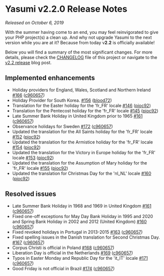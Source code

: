 # Yasumi v2.2.0 Release Notes

_Released on October 6, 2019_

With the summer having come to an end, you may feel reinvigorated to give your PHP project(s) a clean up. And why not upgrade Yasumi to the next version while you are at it? Because from today v**2.2** is officially available!

Below you will find a summary of the most significant changes. For more details, please check the [CHANGELOG](https://github.com/azuyalabs/yasumi/blob/master/CHANGELOG.md) file of this project or navigate to the [v2.2 release](https://www.yasumi.dev/blog/release_v22/) blog post.

## Implemented enhancements

- Holiday providers for England, Wales, Scotland and Northern Ireland [\#166](https://github.com/azuyalabs/yasumi/pull/166) ([c960657](https://github.com/c960657))
- Holiday Provider for South Korea. [\#156](https://github.com/azuyalabs/yasumi/pull/156) ([blood72](https://github.com/blood72))
- Translation for the Easter holiday for the &#039;fr_FR&#039; locale [\#146](https://github.com/azuyalabs/yasumi/pull/146) ([pioc92](https://github.com/pioc92))
- Translation for the Pentecost holiday for the &#039;fr_FR&#039; locale [\#145](https://github.com/azuyalabs/yasumi/pull/145) ([pioc92](https://github.com/pioc92))
- Late Summer Bank Holiday in United Kingdom prior to 1965 [\#161](https://github.com/azuyalabs/yasumi/pull/161) ([c960657](https://github.com/c960657))
- Observance holidays for Sweden [\#172](https://github.com/azuyalabs/yasumi/pull/172) ([c960657](https://github.com/c960657))
- Updated the translation for the All Saints holiday for the &#039;fr_FR&#039; locale [\#152](https://github.com/azuyalabs/yasumi/pull/152) ([pioc92](https://github.com/pioc92))
- Updated the translation for the Armistice holiday for the &#039;fr_FR&#039; locale [\#154](https://github.com/azuyalabs/yasumi/pull/154) ([pioc92](https://github.com/pioc92))
- Updated the translation for the Victory in Europe holiday for the &#039;fr_FR&#039; locale [\#153](https://github.com/azuyalabs/yasumi/pull/153) ([pioc92](https://github.com/pioc92))
- Updated the translation for the Assumption of Mary holiday for the &#039;fr_FR&#039; locale [\#155](https://github.com/azuyalabs/yasumi/pull/155) ([pioc92](https://github.com/pioc92))
- Updated the translation for Christmas Day for the &#039;nl_NL&#039; locale [\#160](https://github.com/azuyalabs/yasumi/pull/160) ([pioc92](https://github.com/pioc92))

## Resolved issues

- Late Summer Bank Holiday in 1968 and 1969 in United Kingdom [\#161](https://github.com/azuyalabs/yasumi/pull/161) ([c960657](https://github.com/c960657))
- Fixed one-off exceptions for May Day Bank Holiday in 1995 and 2020 and Spring Bank Holiday in 2002 and 2012 (United Kingdom) [\#160](https://github.com/azuyalabs/yasumi/pull/160) ([c960657](https://github.com/c960657))
- Fixed revoked holidays in Portugal in 2013-2015 [\#163](https://github.com/azuyalabs/yasumi/pull/163) ([c960657](https://github.com/c960657))
- Fixed spelling issues in the Danish translation for Second Christmas Day. [\#167](https://github.com/azuyalabs/yasumi/pull/167) ([c960657](https://github.com/c960657))
- Corpus Christi is official in Poland [\#168](https://github.com/azuyalabs/yasumi/pull/168) ([c960657](https://github.com/c960657))
- Liberation Day is official in the Netherlands [\#169](https://github.com/azuyalabs/yasumi/pull/169) ([c960657](https://github.com/c960657))
- Typos in Easter Monday and Republic Day for the &#039;it_IT&#039; locale [\#171](https://github.com/azuyalabs/yasumi/pull/171) ([c960657](https://github.com/c960657))
- Good Friday is not official in Brazil [\#174](https://github.com/azuyalabs/yasumi/pull/174) ([c960657](https://github.com/c960657))


